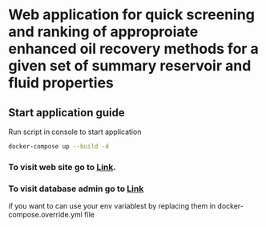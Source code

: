 # Web application for quick screening and ranking of approproiate enhanced oil recovery methods for a given set of summary reservoir and fluid properties

## Start application guide

Run script in console to start application

```bash
docker-compose up --build -d
```

### To visit web site go to [Link](http://localhost).

### To visit database admin go to [Link](http://localhost:5050)

if you want to can use your env variablest by replacing them in docker-compose.override.yml file
